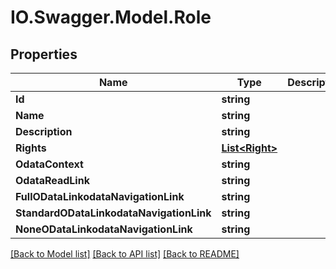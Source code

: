 # IO.Swagger.Model.Role
## Properties

Name | Type | Description | Notes
------------ | ------------- | ------------- | -------------
**Id** | **string** |  | [optional] 
**Name** | **string** |  | [optional] 
**Description** | **string** |  | [optional] 
**Rights** | [**List&lt;Right&gt;**](Right.md) |  | [optional] 
**OdataContext** | **string** |  | [optional] 
**OdataReadLink** | **string** |  | [optional] 
**FullODataLinkodataNavigationLink** | **string** |  | [optional] 
**StandardODataLinkodataNavigationLink** | **string** |  | [optional] 
**NoneODataLinkodataNavigationLink** | **string** |  | [optional] 

[[Back to Model list]](../README.md#documentation-for-models) [[Back to API list]](../README.md#documentation-for-api-endpoints) [[Back to README]](../README.md)

